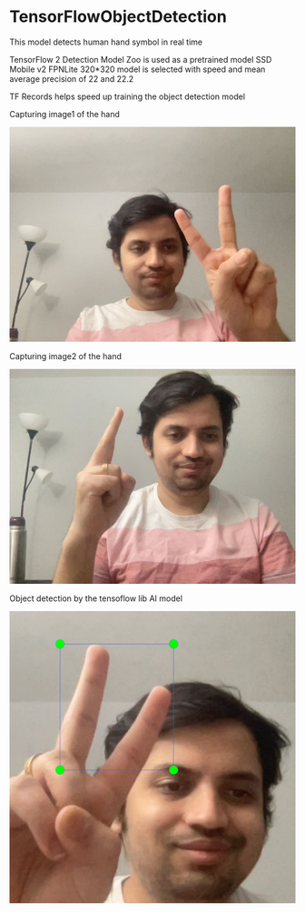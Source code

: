 # TensorFlowObjectDetection
This model detects human hand symbol in real time 

TensorFlow 2 Detection Model Zoo is used as a pretrained model
SSD Mobile v2 FPNLite 320*320 model is selected with speed and mean average precision of 22 and 22.2

TF Records helps speed up training the object detection model

Capturing image1 of the hand

![Project SnapShot](https://github.com/ShazzAbhishek/TensorFlowObjectDetection/blob/main/ScreenShots/photo1.jpg)

Capturing image2 of the hand

![Project SnapShot](https://github.com/ShazzAbhishek/TensorFlowObjectDetection/blob/main/ScreenShots/photo2.jpg)

Object detection by the tensoflow lib AI model

![Project SnapShot](https://github.com/ShazzAbhishek/TensorFlowObjectDetection/blob/main/ScreenShots/phototest.png)





